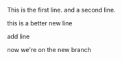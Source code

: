 This is the first line.
and a second line.

this is a better new line

add line

now we're on the new branch
